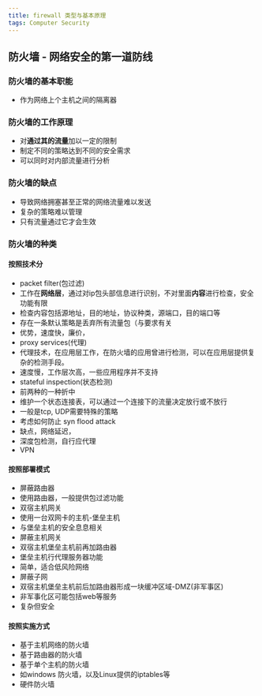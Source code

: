 ```yaml
---
title: firewall 类型与基本原理
tags: Computer Security
---
```

## 防火墙 - 网络安全的第一道防线

### 防火墙的基本职能
* 作为网络上个主机之间的隔离器

### 防火墙的工作原理
* 对**通过其的流量**加以一定的限制
* 制定不同的策略达到不同的安全需求
* 可以同时对内部流量进行分析

### 防火墙的缺点
* 导致网络拥塞甚至正常的网络流量难以发送
* 复杂的策略难以管理
* 只有流量通过它才会生效


### 防火墙的种类
#### 按照技术分
* packet filter(包过滤)
 * 工作在**网络层**，通过对ip包头部信息进行识别，不对里面**内容**进行检查，安全功能有限
 * 检查内容包括源地址，目的地址，协议种类，源端口，目的端口等
 * 存在一条默认策略是丢弃所有流量包（与要求有关
 * 优势，速度快，廉价，
* proxy services(代理)
 * 代理技术，在应用层工作，在防火墙的应用曾进行检测，可以在应用层提供复杂的检测手段。
 * 速度慢，工作层次高，一些应用程序并不支持
* stateful inspection(状态检测)
 * 前两种的一种折中
 * 维护一个状态连接表，可以通过一个连接下的流量决定放行或不放行
 * 一般是tcp, UDP需要特殊的策略
 * 考虑如何防止 syn flood attack
 * 缺点，网络延迟，
 * 深度包检测，自行应代理
* VPN

#### 按照部署模式
* 屏蔽路由器
 * 使用路由器，一般提供包过滤功能
* 双宿主机网关
 * 使用一台双网卡的主机-堡垒主机
 * 与堡垒主机的安全息息相关
* 屏蔽主机网关
 * 双宿主机堡垒主机前再加路由器
 * 堡垒主机行代理服务器功能
 * 简单，适合低风险网络
* 屏蔽子网
 * 双宿主机堡垒主机前后加路由器形成一块缓冲区域-DMZ(非军事区)
 * 非军事化区可能包括web等服务
 * 复杂但安全

#### 按照实施方式
* 基于主机网络的防火墙
* 基于路由器的防火墙
* 基于单个主机的防火墙
 * 如windows 防火墙，以及Linux提供的iptables等
* 硬件防火墙
